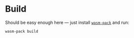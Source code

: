 # Build

Should be easy enough here — just install [`wasm-pack`](https://github.com/rustwasm/wasm-pack) and run:
``` sh
wasm-pack build
```

